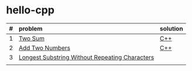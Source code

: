 # hello-cpp
|#| problem  | solution  |
|:---------------|:---------------|:---------------|
|1| [Two Sum](https://leetcode.com/problems/two-sum/description/)|[C++](https://github.com/dingyang027/hello-cpp/blob/master/solutions/cpp/2sum/2sum.cpp)|
|2| [Add Two Numbers](https://leetcode.com/problems/add-two-numbers/description/)|[C++](https://github.com/dingyang027/hello-cpp/blob/master/solutions/cpp/add2num/add2num.cpp)|
|3| [Longest Substring Without Repeating Characters](https://leetcode.com/problems/longest-substring-without-repeating-characters/description/)||
||||
